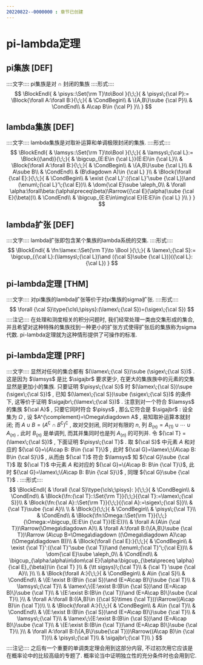 ```yaml
---
20220822--0000000 : 章节已创建
---
```

# pi-lambda定理
## pi集族 [DEF]
::::文字::::
pi集族是对 $\cap$ 封闭的集族
::::形式::::
$$
\BlockEndl{
    & \pisys::\Set{\rm T}\to\Bool
}{\;\;}{
    & \pisys\;{\cal P}:=        
    \Block{\forall A:\forall B:}{\;\;}{
            & \CondBegin\\
            & \{A,B\}\sube {\cal P}\\
            & \CondEnd\\
            & A\cap B\in {\cal P}
    }\\
}
$$

## lambda集族 [DEF]
::::文字::::
lambda集族是对取补运算和单调极限封闭的集族. 
::::形式::::
$$
\BlockEndl{
    & \lamsys::\Set{\rm T}\to\Bool
}{\;\;}{
    & \lamsys\;{\cal L}:=
    \Block{(\and)}{\;\;}{
        & \bigcup_{E:E\in {\cal L}}(E:E)\in {\cal L}\\
        & \Block{\forall A:\forall B:}{\;\;}{
            & \CondBegin\\
            & \{A,B\}\sube {\cal L}\\
            & A\sube B\\
            & \CondEnd\\
            & (B\diagdown A)\in {\cal L}
        }\\
        & \Block{\forall {\cal E}:}{\;\;}{
            & \CondBegin\\
            & \exist {\cal L}':({\cal L}'\sube {\cal L})\and (\enum\;{\cal L}'\;{\cal E})\\
            & \dom{\cal E}\sube \aleph_0\\
            & \forall \alpha:\forall\beta:(\alpha\preceq\beta)\Rarrow({\cal E}(\alpha)\sube {\cal E}(\beta))\\
            & \CondEnd\\
            & \bigcup_{E:E\in\img\cal E}(E:E)\in {\cal L}
        }\\
    }
}
$$

## lambda扩张 [DEF]
::::文字::::
lambda扩张即包含某个集族的lambda系统的交集. 
::::形式::::
$$
\BlockEndl{
    & \fn:\lamex::\Set{\rm T}\to \Bool
}{\;\;}{
    & \lamex\;{\cal S}:= \bigcup_{{\cal L}:(\lamsys\;{\cal L})\and ({\cal S}\sube {\cal L})}({\cal L}:{\cal L})
}
$$

## pi-lambda定理 [THM]
::::文字::::
对pi集族的lambda扩张等价于对pi集族的sigma扩张. 
::::形式::::
$$
\forall {\cal S}\type{\cls\;\pisys}:(\lamex\;{\cal S})=(\sigex\;{\cal S})
$$
::::注记::::
在处理和测度相关的积分问题时, 我们经常处理一类由交集形成的集合, 并且希望对这种特殊的集族找到一种更小的扩张方式使得扩张后的集族称为sigma代数. 
pi-lambda定理就为这种情形提供了可操作的标准. 

## pi-lambda定理 [PRF]
::::文字::::
显然对任何的集合都有 $(\lamex\;{\cal S})\sube (\sigex\;{\cal S})$ . 这是因为 $\lamsys$ 是比 $\sigajbr$ 要求更少, 在更大的集族族中的元素的交集显然是更加小的集族. 
只要证明 $\pisys\;{\cal S}$ 时 $(\lamex\;{\cal S})\supe (\sigex\;{\cal S})$ , 已知 $(\lamex\;{\cal S})\sube (\sigex\;{\cal S})$ 的条件下, 这等价于证明 $\sigajbr\;(\lamex\;{\cal S})$ . 
注意到对一个符合 $\lamsys$ 的集族 ${\cal A}$ , 只要它同时符合 $\pisys$ , 那么它符合是 $\sigajbr$ : 
设全集为 $\Omega$ , 设 $A^{\complement}=\Omega\diagdown A$ , 易知取补运算本就封闭; 
而 $A\cup B=(A^\complement\cap B^\complement)^\complement$ , 故对交封闭, 同时对有限的 $n$, 列 $B_{(n)}=A_{(1)}\cup\cdots \cup A_{(n)}$ , 此时 $B_{(n)}$ 是单调列, 而其并集同时也是列 $A_{(n)}$ 的可列并. 
令 ${\cal T} = (\lamex\;{\cal S})$ , 下面证明 $\pisys\;{\cal T}$ . 
取 ${\cal S}$ 中元素 $A$ 和对应的 ${\cal G}=\{A\cap B: B\in {\cal T}\}$ , 此时 ${\cal G}=\lamex\;\{A\cap B: B\in {\cal S}\}$ , 从而由 ${\cal T}$ 符合 $\lamsys$ 知 ${\cal G}\sube {\cal T}$ 
取 ${\cal T}$ 中元素 $A$ 和对应的 ${\cal G}=\{A\cap B: B\in {\cal T}\}$, 此时 ${\cal G}=\lamex\;\{A\cap B: B\in {\cal S}\}$ , 同理 ${\cal G}\sube {\cal T}$ . 
::::形式::::
$$
\BlockEndl{
    & \forall {\cal S}\type{\cls\;\pisys}:
}{\;\;}{
    & \CondBegin\\
    & \CondEnd\\
    & \Block{\fn:{\cal T}::\Set{\rm T}}{\;\;}{{\cal T}:=\lamex\;{\cal S}}\\
    & \Block{\fn:{\cal A}::\Set{\rm T}}{\;\;}{{\cal A}:=\sigex\;{\cal S}}\\
    & {\cal T}\sube {\cal A}\\
    \\
    & \Block{}{\;\;}{
        & \CondBegin\\
        & \pisys\;{\cal T}\\
        & \CondEnd\\
        & \Block{\fn:\Omega::\Set{\rm T}}{\;\;}{\Omega:=\bigcup_{E:E\in {\cal T}}(E:E)}\\
        & \forall A:(A\in {\cal T})\Rarrow(\Omega\diagdown A)\\
        & \forall A:\forall B:(\{A,B\}\sube {\cal T})\Rarrow
        (A\cup B=\Omega\diagdown ((\Omega\diagdown A)\cap (\Omega\diagdown B))\\
        & \Block{\forall {\cal E}:}{\;\;}{
                & \CondBegin\\
                & \exist {\cal T}':({\cal T}'\sube {\cal T})\and (\enum\;{\cal T}'\;{\cal E})\\
                & \dom{\cal E}\sube \aleph_0\\
                & \CondEnd\\
                & \bigcup_{\alpha:\alpha\in\dom\cal E}(\alpha:\bigcup_{\beta\preceq \alpha}{\cal E}_{\beta})\in {\cal T}
        }\\
        & {\tt sigsys}\;{\cal T}\\
        & {\cal T} \supe {\cal A}\\
    }\\
    \\
    & \Block{\forall A:}{\;\;}{
        & \CondBegin\\
        & A\in {\cal S}\\
        & \CondEnd\\
        & \{E:\exist B:(B\in {\cal S})\and (E=A\cap B)\}\sube {\cal T}\\
        & \lamsys\;{\cal T}\\
        & \lamex\;\{E:\exist B:(B\in {\cal S})\and (E=A\cap B)\}\sube {\cal T}\\
        & \{E:\exist B:(B\in {\cal T})\and (E=A\cap B)\}\sube {\cal T}\\
    }\\
    & \forall A:\forall B:((A,B)\in ({\cal S}\times {\cal T}))\Rarrow((A\cap B)\in {\cal T})\\
    \\
    & \Block{\forall A:}{\;\;}{
        & \CondBegin\\
        & A\in {\cal T}\\
        & \CondEnd\\
        & \{E:\exist B:(B\in {\cal S})\and (E=A\cap B)\}\sube {\cal T}\\
        & \lamsys\;{\cal T}\\
        & \lamex\;\{E:\exist B:(B\in {\cal S})\and (E=A\cap B)\}\sube {\cal T}\\
        & \{E:\exist B:(B\in {\cal T})\and (E=A\cap B)\}\sube {\cal T}\\
    }\\
    & \forall A:\forall B:(\{A,B\}\sube{\cal T}))\Rarrow((A\cap B)\in {\cal T})\\
    & \pisys\;{\cal T}\\
    & \sigajbr\;{\cal T}\\
}
$$
::::注记::::
之后有一个重要的单调类定理会用到这部分内容, 不过初次用它应该是在概率论中的比较高级的专题了. 
概率论当中证明独立性的充分条件时也会用到它. 
